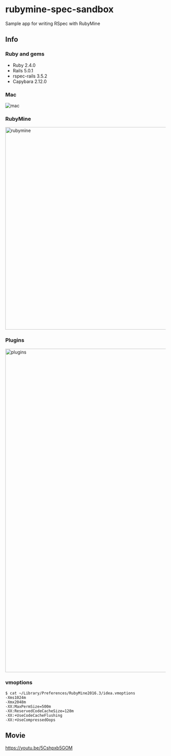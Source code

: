 # rubymine-spec-sandbox

Sample app for writing RSpec with RubyMine

## Info

### Ruby and gems

- Ruby 2.4.0
- Rails 5.0.1
- rspec-rails 3.5.2
- Capybara 2.12.0

### Mac

![mac](https://cloud.githubusercontent.com/assets/1148320/22761630/f239595a-ee9e-11e6-9373-fcda375bf5a4.png)

### RubyMine

<img width="636" alt="rubymine" src="https://cloud.githubusercontent.com/assets/1148320/22761639/fafd2d8c-ee9e-11e6-9197-5c4f8a286d2e.png">

### Plugins

<img width="1016" alt="plugins" src="https://cloud.githubusercontent.com/assets/1148320/22761933/3574f6ba-eea0-11e6-861b-0814eb0d621c.png">

### vmoptions

```
$ cat ~/Library/Preferences/RubyMine2016.3/idea.vmoptions 
-Xms1024m
-Xmx2048m
-XX:MaxPermSize=500m
-XX:ReservedCodeCacheSize=128m
-XX:+UseCodeCacheFlushing
-XX:+UseCompressedOops
```

## Movie

https://youtu.be/5Cshpxb5GOM